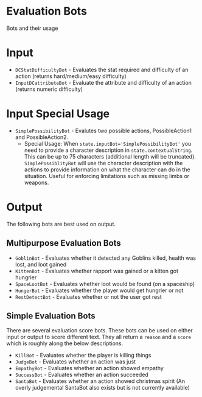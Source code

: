 # Evaluation Bots
Bots and their usage

# Input
- `DCStatDifficultyBot` - Evaluates the stat required and difficulty of an action (returns hard/medium/easy difficulty)
- `InputDCattributeBot` - Evaluate the attribute and difficulty of an action (returns numeric difficulty)

# Input Special Usage
- `SimplePossibilityBot` - Evalutes two possible actions, PossibleAction1 and PossibleAction2.
  - Special Usage: When `state.inputBot='SimplePossibilityBot'` you need to provide a character description in `state.contextualString`. This can be up to 75 characters (additional length will be truncated). `SimplePossiblityBot` will use the character description with the actions to provide information on what the character can do in the situation. Useful for enforcing limitations such as missing limbs or weapons.

# Output
The following bots are best used on output.

## Multipurpose Evaluation Bots

- `GoblinBot` - Evaluates whether it detected any Goblins killed, health was lost, and loot gained
- `KittenBot` - Evaluates whether rapport was gained or a kitten got hungrier
- `SpaceLootBot` - Evaluates whether loot would be found (on a spaceship)
- `HungerBot` - Evaluates whether the player would get hungrier or not
- `RestDetectBot` - Evaluates whether or not the user got rest

## Simple Evaluation Bots
There are several evaluation score bots. These bots can be used on either input or output to score different text. They all return a `reason` and a `score` which is roughly along the below descriptions.
- `KillBot` - Evaluates whether the player is killing things
- `JudgeBot` - Evaluates whether an action was just
- `EmpathyBot` - Evaluates whether an action showed empathy
- `SuccessBot` - Evaluates whether an action succeeded
- `SantaBot` - Evaluates whether an action showed christmas spirit (An overly judgemental SantaBot also exists but is not currently available)

